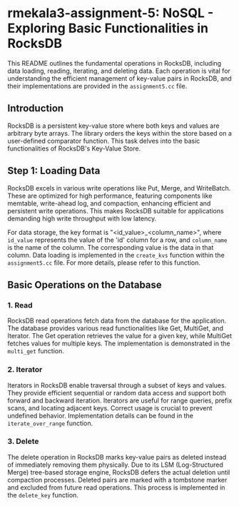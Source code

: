 # rmekala3-assignment-5: NoSQL - Exploring Basic Functionalities in RocksDB

This README outlines the fundamental operations in RocksDB, including data loading, reading, iterating, and deleting data. Each operation is vital for understanding the efficient management of key-value pairs in RocksDB, and their implementations are provided in the `assignment5.cc` file.

## Introduction

RocksDB is a persistent key-value store where both keys and values are arbitrary byte arrays. The library orders the keys within the store based on a user-defined comparator function. This task delves into the basic functionalities of RocksDB's Key-Value Store.

## Step 1: Loading Data

RocksDB excels in various write operations like Put, Merge, and WriteBatch. These are optimized for high performance, featuring components like memtable, write-ahead log, and compaction, enhancing efficient and persistent write operations. This makes RocksDB suitable for applications demanding high write throughput with low latency.

For data storage, the key format is "<id_value>_<column_name>", where `id_value` represents the value of the 'id' column for a row, and `column_name` is the name of the column. The corresponding value is the data in that column. Data loading is implemented in the `create_kvs` function within the `assignment5.cc` file. For more details, please refer to this function.

## Basic Operations on the Database

### 1. Read
RocksDB read operations fetch data from the database for the application. The database provides various read functionalities like Get, MultiGet, and Iterator. The Get operation retrieves the value for a given key, while MultiGet fetches values for multiple keys. The implementation is demonstrated in the `multi_get` function.

### 2. Iterator
Iterators in RocksDB enable traversal through a subset of keys and values. They provide efficient sequential or random data access and support both forward and backward iteration. Iterators are useful for range queries, prefix scans, and locating adjacent keys. Correct usage is crucial to prevent undefined behavior. Implementation details can be found in the `iterate_over_range` function.

### 3. Delete
The delete operation in RocksDB marks key-value pairs as deleted instead of immediately removing them physically. Due to its LSM (Log-Structured Merge) tree-based storage engine, RocksDB defers the actual deletion until compaction processes. Deleted pairs are marked with a tombstone marker and excluded from future read operations. This process is implemented in the `delete_key` function.

